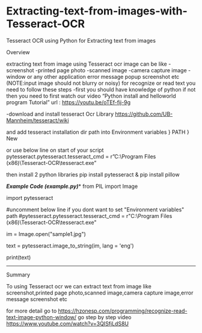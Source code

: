 # Extracting-text-from-images-with-Tesseract-OCR
Tesseract OCR using Python for Extracting text from images

Overview

extracting text from image using Tesseract ocr
image can be like
-screenshot
-printed page photo
-scanned image
-camera capture image
-window or any other application error message popup screenshot
etc (NOTE:input image should not blurry or noisy)
for recognize or read text you need to follow these steps
-first you should have knowledge of python if not then you need to first watch our video “Python install and helloworld program Tutorial” url : https://youtu.be/oTEf-fij-9g

-download and install tesseract Ocr Library
https://github.com/UB-Mannheim/tesseract/wiki

and add tesseract installation dir path into Environment variables } PATH } New

or use below line on start of your script
pytesseract.pytesseract.tesseract_cmd = r”C:\Program Files (x86)\Tesseract-OCR\tesseract.exe”

then install 2 python libraries
pip install pytesseract
&
pip install pillow

*************Example Code (example.py)**************
 from PIL import Image

import pytesseract

#uncomment below line if you dont want to set "Environment variables" path
 #pytesseract.pytesseract.tesseract_cmd = r"C:\Program Files (x86)\Tesseract-OCR\tesseract.exe"

im = Image.open("sample1.jpg")

text = pytesseract.image_to_string(im, lang = 'eng')

print(text)

******************************************

Summary

To using Tesseract ocr we can extract text from image like screenshot,printed page photo,scanned image,camera capture image,error message screenshot etc


for more detail go to https://hzonesp.com/programming/recognize-read-text-image-python-window/
go step by step video https://www.youtube.com/watch?v=3QISfjLdS8U
